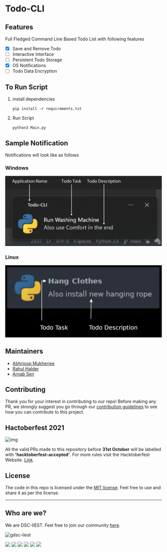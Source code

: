 # Todo-CLI

## Features
Full Fledged Command Line Based Todo List with following features

- [x] Save and Remove Todo
- [ ] Interactive Interface
- [ ] Persistent Todo Storage
- [x] OS Notifications
- [ ] Todo Data Encryption

## To Run Script
1. install dependencies
    ```
    pip install -r requirements.txt
    ```
2. Run Script
   ```
   python3 Main.py
   ```

## Sample Notification
Notifications will look like as follows

### Windows 
   ![Windows](./README-source/windows.png)

### Linux 
   ![Linux (Xfce4)](./README-source/Xfce4.png)

## Maintainers
- [Abhrioop Mukherjee](https://github.com/Abhiroop25902)
- [Rahul Halder](https://github.com/hrahul2605)
- [Arnab Sen](https://github.com/arnabsen1729)

## Contributing

Thank you for your interest in contributing to our repo! Before making any PR, we strongly suggest you go through our [contribution guidelines](./CONTIRBUTING.md) to see how you can contribute to this project.

## Hactoberfest 2021

![img](https://hacktoberfest.digitalocean.com/_nuxt/img/logo-hacktoberfest-full.f42e3b1.svg)

All the valid PRs made to this repository before **31st October** will be labelled with **'hacktoberfest-accepted'**. For more rules visit the Hacktoberfest Website. [Link](https://hacktoberfest.digitalocean.com/resources/participation).

## License

The code in this repo is licensed under the [MIT license](./LICENSE). Feel free to use and share it as per the license.

<hr>

## Who are we?

We are DSC-IIEST. Feel free to join our community [here](https://gdsc.community.dev/indian-institute-of-engineering-science-and-technology-shibpur-howrah-1/).

![gdsc-iiest](https://raw.githubusercontent.com/dsc-iiest/.github/main/assets/banner/light-transparent-fullname.svg)


<a href="https://www.linkedin.com/company/dsc-iiest/"><img src="https://img.shields.io/badge/-DSC--IIEST-blue?style=for-the-badge&logo=Linkedin&logoColor=white"></a>
<a href="https://www.youtube.com/channel/UCkArLcgek88KQMbIu2kmygQ"><img src="https://img.shields.io/badge/YouTube-FF0000?style=for-the-badge&logo=youtube&logoColor=white"></a>
<a href="https://twitter.com/dsciiest"><img src="https://img.shields.io/badge/Twitter-1DA1F2?style=for-the-badge&logo=twitter&logoColor=white"></a>
<a href="https://www.facebook.com/dsciiest"><img src="https://img.shields.io/badge/Facebook-1877F2?style=for-the-badge&logo=facebook&logoColor=white"></a>
<a href="https://instagram.com/dsciiest"><img src="https://img.shields.io/badge/Instagram-E4405F?style=for-the-badge&logo=instagram&logoColor=white"></a>
<a href="https://discord.gg/e2Yc3dt7JM"><img src="https://img.shields.io/badge/Discord-7289DA?style=for-the-badge&logo=discord&logoColor=white"></a>
